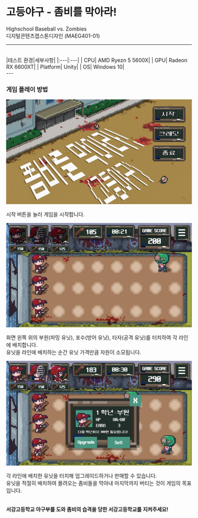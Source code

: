# 고등야구 - 좀비를 막아라!
Highschool Baseball vs. Zombies<br/>
디지털콘텐츠캡스톤디자인 (MAEG401-01)<br/>

---
<br/>
|테스트 환경|세부사항|
|:---|:---|
| CPU| AMD Ryezn 5 5600X|
| GPU| Radeon RX 6600XT|
| Platform| Unity|
| OS| Windows 10|
<br/>
---

### 게임 플레이 방법

![play screenshot](./Images/Title.png)

시작 버튼을 눌러 게임을 시작합니다.

![play screenshot](./Images/Play.png)

화면 왼쪽 위의 부원(파밍 유닛), 포수(방어 유닛), 타자(공격 유닛)를 터치하여 각 라인에 배치합니다.<br/>
유닛을 라인에 배치하는 순간 유닛 가격만큼 자원이 소모됩니다.

![play screenshot](./Images/Upgrade.png)

각 라인에 배치한 유닛을 터치해 업그레이드하거나 판매할 수 있습니다.<br/>
유닛을 적절히 배치하여 몰려오는 좀비들을 막아내 마지막까지 버티는 것이 게임의 목표입니다.<br/><br/>

**서강고등학교 야구부를 도와 좀비의 습격을 당한 서강고등학교를 지켜주세요!**
